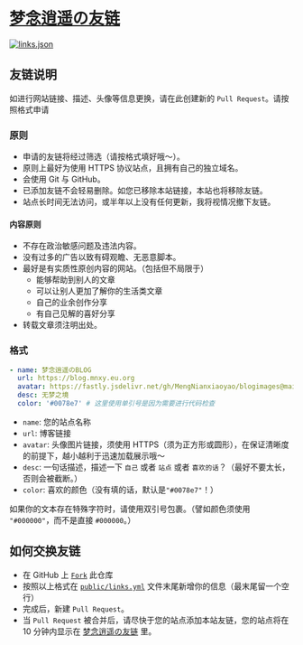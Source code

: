 # [梦念逍遥の友链](https://friends.mnxy.eu.org)

[![links.json](https://img.shields.io/badge/links.json-yellow)](https://friends.mnxy.eu.org/links.json)

## 友链说明

如进行网站链接、描述、头像等信息更换，请在此创建新的 `Pull Request`。请按照格式申请

### 原则

- 申请的友链将经过筛选（请按格式填好哦～）。
- 原则上最好为使用 HTTPS 协议站点，且拥有自己的独立域名。
- 会使用 Git 与 GitHub。
- 已添加友链不会轻易删除。如您已移除本站链接，本站也将移除友链。
- 站点长时间无法访问，或半年以上没有任何更新，我将视情况撤下友链。

#### 内容原则

- 不存在政治敏感问题及违法内容。
- 没有过多的广告以致有碍观瞻、无恶意脚本。
- 最好是有实质性原创内容的网站。（包括但不局限于）
  - 能够帮助到别人的文章
  - 可以让别人更加了解你的生活类文章
  - 自己的业余创作分享
  - 有自己见解的喜好分享
- 转载文章须注明出处。

### 格式

```yml
- name: 梦念逍遥のBLOG
  url: https://blog.mnxy.eu.org
  avatar: https://fastly.jsdelivr.net/gh/MengNianxiaoyao/blogimages@main/siteicon/icon.svg
  desc: 无梦之境
  color: '#0078e7' # 这里使用单引号是因为需要进行代码检查
```

- `name`: 您的站点名称
- `url`: 博客链接
- `avatar`: 头像图片链接，须使用 HTTPS（须为正方形或圆形），在保证清晰度的前提下，越小越利于迅速加载展示哦～
- `desc`: 一句话描述，描述一下 `自己` 或者 `站点` 或者 `喜欢的话`？（最好不要太长，否则会被截断。）
- `color`: 喜欢的颜色（没有填的话，默认是`"#0078e7"`！）

如果你的文本存在特殊字符时，请使用双引号包裹。（譬如颜色须使用 `"#000000"`，而不是直接 `#000000`。）

## 如何交换友链

- 在 GitHub 上 [`Fork`](https://github.com/MengNianxiaoyao/friends/fork) 此仓库
- 按照以上格式在 [`public/links.yml`](https://github.com/MengNianxiaoyao/friends/blob/main/datalink/links.yml) 文件末尾新增你的信息（最末尾留一个空行）
- 完成后，新建 `Pull Request`。
- 当 `Pull Request` 被合并后，请尽快于您的站点添加本站友链，您的站点将在 10 分钟内显示在 [梦念逍遥の友链](https://blog.mnxy.eu.org/links/) 里。
